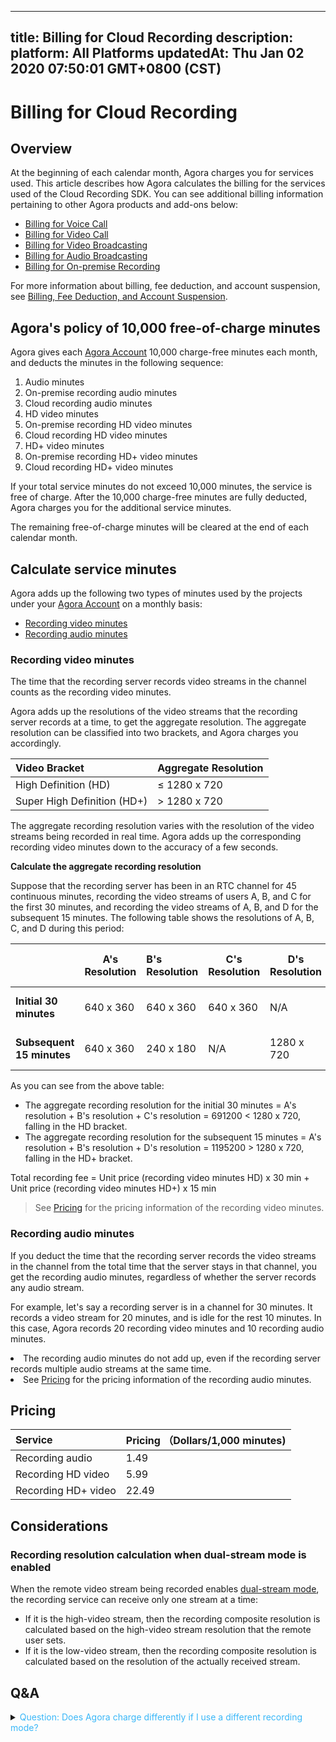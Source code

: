 
---
title: Billing for Cloud Recording
description: 
platform: All Platforms
updatedAt: Thu Jan 02 2020 07:50:01 GMT+0800 (CST)
---
# Billing for Cloud Recording
## Overview


At the beginning of each calendar month, Agora charges you for services used. This article describes how Agora calculates the billing for the services used of the Cloud Recording SDK. You can see additional billing information pertaining to other Agora products and add-ons below:



- [Billing for Voice Call](https://docs.agora.io/en/Voice/billing_audio?platform=All%20Platforms)
- [Billing for Video Call](https://docs.agora.io/en/Video/billing_video?platform=All%20Platforms)
- [Billing for Video Broadcasting](https://docs.agora.io/en/Interactive%20Broadcast/billing_interactive_broadcast?platform=All%20Platforms)
- [Billing for Audio Broadcasting](https://docs.agora.io/en/Audio%20Broadcast/billing_audio_broadcast?platform=All%20Platforms) 
- [Billing for On-premise Recording](https://docs.agora.io/en/Recording/billing_recording?platform=All%20Platforms)



For more information about billing, fee deduction, and account suspension, see [Billing, Fee Deduction, and Account Suspension](https://docs.agora.io/en/faq/billing_account).

## Agora's policy of 10,000 free-of-charge minutes

Agora gives each [Agora Account](https://console.agora.io/) 10,000 charge-free minutes each month, and deducts the minutes in the following sequence: 

1. Audio minutes
2. On-premise recording audio minutes
3. Cloud recording audio minutes 
4. HD video minutes
5. On-premise recording HD video minutes
6. Cloud recording HD video minutes
7. HD+ video minutes
8. On-premise recording HD+ video minutes
9. Cloud recording HD+ video minutes

If your total service minutes do not exceed 10,000 minutes, the service is free of charge. After the 10,000 charge-free minutes are fully deducted, Agora charges you for the additional service minutes.

<div class="alert note">The remaining free-of-charge minutes will be cleared at the end of each calendar month.</div>

## Calculate service minutes






Agora adds up the following two types of minutes used by the projects under your [Agora Account](https://console.agora.io/) on a monthly basis:

- [Recording video minutes](#rvmin)
- [Recording audio minutes](#ramin)
  




> 


### <a name="rvmin"></a>Recording video minutes 

The time that the recording server records video streams in the channel counts as the recording video minutes.

Agora adds up the resolutions of the video streams that the recording server records at a time, to get the aggregate resolution. The aggregate resolution can be classified into two brackets, and Agora charges you accordingly. 

| Video Bracket         | Aggregate Resolution |
| :-------------------- | :------------------- |
| High Definition (HD)  | ≤ 1280 x 720         |
| Super High Definition (HD+) | > 1280 x 720         |

The aggregate recording resolution varies with the resolution of the video streams being recorded in real time. Agora adds up the corresponding recording video minutes down to the accuracy of a few seconds.





**Calculate the aggregate recording resolution**

Suppose that the recording server has been in an RTC channel for 45 continuous minutes, recording the video streams of users A, B, and C for the first 30 minutes, and recording the video streams of A, B, and D for the subsequent 15 minutes. The following table shows the resolutions of A, B, C, and D during this period:

|                           | A's Resolution | B's Resolution | C's Resolution | D's Resolution | Aggregate Recording Resolution |
| ------------------------- | ------------ | :----------- | ------------ | ------------ | ------------------------------ |
| **Initial 30 minutes**      | 640 x 360    | 640 x 360    | 640 x 360    | N/A          | 691200 < 1280 x 720            |
| **Subsequent 15 minutes** | 640 x 360    | 240 x 180    | N/A          | 1280 x 720   | 1195200 > 1280 x 720           |

As you can see from the above table: 

- The aggregate recording resolution for the initial 30 minutes = A's resolution + B's resolution + C's resolution = 691200 < 1280 x 720, falling in the HD bracket. 
- The aggregate recording resolution for the subsequent 15 minutes = A's resolution + B's resolution + D's resolution = 1195200 > 1280 x 720, falling in the HD+ bracket.

Total recording fee = Unit price (recording video minutes HD) x 30 min + Unit price (recording video minutes HD+) x 15 min 

> See [Pricing](#billing) for the pricing information of the recording video minutes.



### <a name="ramin"></a>Recording audio minutes 

If you deduct the time that the recording server records the video streams in the channel from the total time that the server stays in that channel, you get the recording audio minutes, regardless of whether the server records any audio stream.

For example, let's say a recording server is in a channel for 30 minutes. It records a video stream for 20 minutes, and is idle for the rest 10 minutes. In this case, Agora records 20 recording video minutes and 10 recording audio minutes.

<div class="alert note"><li>The recording audio minutes do not add up, even if the recording server records multiple audio streams at the same time.</li><li>See <a href="#billing">Pricing</a> for the pricing information of the recording audio minutes.</li></div>



## Pricing









| Service<a name="billing"></a> | Pricing （Dollars/1,000 minutes) |
| :---------------------------- | :------------------------------- |
| Recording audio               | 1.49                             |
| Recording HD video                 | 5.99                             |
| Recording HD+ video                | 22.49                            |





## Considerations





### Recording resolution calculation when dual-stream mode is enabled 
When the remote video stream being recorded enables [dual-stream mode](https://docs.agora.io/en/Agora%20Platform/terms?platform=All%20Platforms#a-name-dualadual-stream-mode), the recording service can receive only one stream at a time: 

- If it is the high-video stream, then the recording composite resolution is calculated based on the high-video stream resolution that the remote user sets. 
- If it is the low-video stream, then the recording composite resolution is calculated based on the resolution of the actually received stream. 





## Q&A







<details>
	<summary><font color="#3ab7f8">Question: Does Agora charge differently if I use a different recording mode?</font></summary>

Your recording fee has nothing to do with the recording mode you choose. Regardless of whether you use the individual mode or composite mode, your recording fee relates only to the number of the streams recorded, the recording time, and the aggregate recording resolutions. 

</details>





